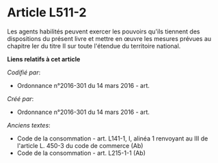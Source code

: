 # Article L511-2

Les agents habilités peuvent exercer les pouvoirs qu'ils tiennent des dispositions du présent livre et mettre en œuvre les
mesures prévues au chapitre Ier du titre II sur toute l'étendue du territoire national.

**Liens relatifs à cet article**

_Codifié par_:

  - Ordonnance n°2016-301 du 14 mars 2016 - art.

_Créé par_:

  - Ordonnance n°2016-301 du 14 mars 2016 - art.

_Anciens textes_:

  - Code de la consommation - art. L141-1, I, alinéa 1 renvoyant au III de l'article L. 450-3 du code de commerce (Ab)
  - Code de la consommation - art. L215-1-1 (Ab)
